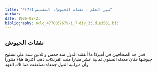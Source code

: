 ```yaml
---
title: "*سير العلم : نفقات الجيوش*. المقتبس 1(7)"
author: 
date: 1906-08-21
bibliography: oclc_4770057679-i_7-div_33.d1e3561.bib
---
```




##  نفقات الجيوش 


  قدر  أحد  الصحافيين في أميركا ما أنفقته الدول منذ  خمس  و  ثلاثين  سنة على تسليح جيوشها   فكان معدله السنوي  ثمانية  عشر  ملياراً منت الفرنكات ذهب أكثرها هباءً منثوراً وأن ميزانية الدول جمعاء تضاعفت منذ ذاك العهد. 
